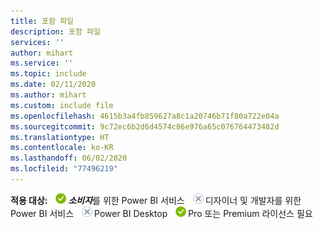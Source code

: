 ```yaml
---
title: 포함 파일
description: 포함 파일
services: ''
author: mihart
ms.service: ''
ms.topic: include
ms.date: 02/11/2020
ms.author: mihart
ms.custom: include file
ms.openlocfilehash: 4615b3a4fb859627a8c1a20746b71f80a722e04a
ms.sourcegitcommit: 9c72ec6b2d6d4574c86e976a65c076764473482d
ms.translationtype: HT
ms.contentlocale: ko-KR
ms.lasthandoff: 06/02/2020
ms.locfileid: "77496219"
---
```

<Token>**적용 대상:** ![예](media/yes.png)***소비자***를 위한 Power BI 서비스 ![아니요](media/no.png)디자이너 및 개발자를 위한 Power BI 서비스 ![아니요](media/no.png)Power BI Desktop ![예](media/yes.png)Pro 또는 Premium 라이선스 필요 </Token>